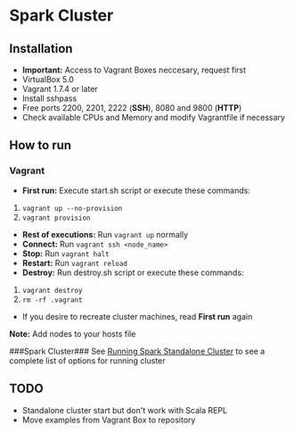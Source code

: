 # Spark Cluster #

## Installation ##

* **Important:** Access to Vagrant Boxes neccesary, request first
* VirtualBox 5.0
* Vagrant 1.7.4 or later
* Install sshpass
* Free ports 2200, 2201, 2222 (**SSH**), 8080 and 9800 (**HTTP**)
* Check available CPUs and Memory and modify Vagrantfile if necessary


## How to run ##

### Vagrant ###
* **First run:** Execute start.sh script or execute these commands:
1. ```vagrant up --no-provision```
2. ```vagrant provision```
* **Rest of executions:** Run ```vagrant up``` normally
* **Connect:** Run ```vagrant ssh <node_name>```
* **Stop:** Run ```vagrant halt```
* **Restart:** Run ```vagrant reload```
* **Destroy:** Run destroy.sh script or execute these commands:
1. ```vagrant destroy```
2. ```rm -rf .vagrant```
* If you desire to recreate cluster machines, read **First run** again

**Note:** Add nodes to your hosts file

###Spark Cluster###
See [Running Spark Standalone Cluster](http://spark.apache.org/docs/latest/spark-standalone.html) to see a complete list of options for running cluster


## TODO ##
* Standalone cluster start but don't work with Scala REPL
* Move examples from Vagrant Box to repository
